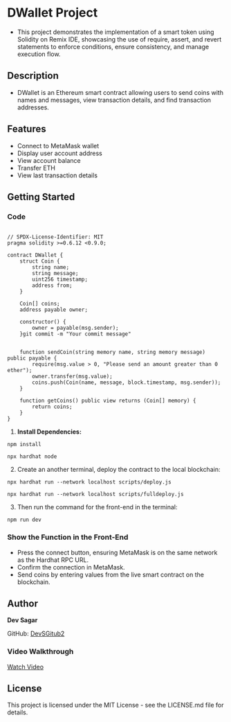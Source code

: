 # DWallet Project

* This project demonstrates the implementation of a smart token using Solidity on Remix IDE, showcasing the use of require, assert, and revert statements to enforce conditions, ensure consistency, and manage execution flow.


## Description

* DWallet is an Ethereum smart contract allowing users to send coins with names and messages, view transaction details, and find transaction addresses.


## Features

- Connect to MetaMask wallet
- Display user account address
- View account balance
- Transfer ETH
- View last transaction details

## Getting Started

### Code
```

// SPDX-License-Identifier: MIT
pragma solidity >=0.6.12 <0.9.0;

contract DWallet {
    struct Coin {
        string name;
        string message;
        uint256 timestamp;
        address from;
    }

    Coin[] coins;
    address payable owner;

    constructor() {
        owner = payable(msg.sender);
    }git commit -m "Your commit message"


    function sendCoin(string memory name, string memory message) public payable {
        require(msg.value > 0, "Please send an amount greater than 0 ether");
        owner.transfer(msg.value);
        coins.push(Coin(name, message, block.timestamp, msg.sender));
    }

    function getCoins() public view returns (Coin[] memory) {
        return coins;
    }
}
```


1. **Install Dependencies:**

 ```
 npm install
 ```
 ```
npx hardhat node
 ```
2. Create an another terminal, deploy the contract to the local blockchain:
 ```
npx hardhat run --network localhost scripts/deploy.js
 ```
 ```
npx hardhat run --network localhost scripts/fulldeploy.js
 ```
3. Then run the command for the front-end in the terminal:
 ```
npm run dev
 ```



### Show the Function in the Front-End

- Press the connect button, ensuring MetaMask is on the same network as the Hardhat RPC URL.
- Confirm the connection in MetaMask.
- Send coins by entering values from the live smart contract on the blockchain.


## Author 

**Dev Sagar**  

GitHub: [DevSGitub2](https://github.com/DevSGitub2)

### Video Walkthrough

[Watch Video](https://www.loom.com/share/f52475635c744e6db6dcab8294c2bc9b?sid=d9046b37-213e-4a89-abc8-d43600385389)

## License

This project is licensed under the MIT License - see the LICENSE.md file for details.



